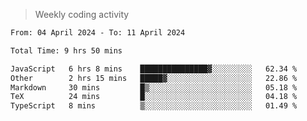 > Weekly coding activity
<!--START_SECTION:waka-->

```txt
From: 04 April 2024 - To: 11 April 2024

Total Time: 9 hrs 50 mins

JavaScript   6 hrs 8 mins    ███████████████▓░░░░░░░░░   62.34 %
Other        2 hrs 15 mins   █████▓░░░░░░░░░░░░░░░░░░░   22.86 %
Markdown     30 mins         █▒░░░░░░░░░░░░░░░░░░░░░░░   05.18 %
TeX          24 mins         █░░░░░░░░░░░░░░░░░░░░░░░░   04.18 %
TypeScript   8 mins          ▒░░░░░░░░░░░░░░░░░░░░░░░░   01.49 %
```

<!--END_SECTION:waka-->
